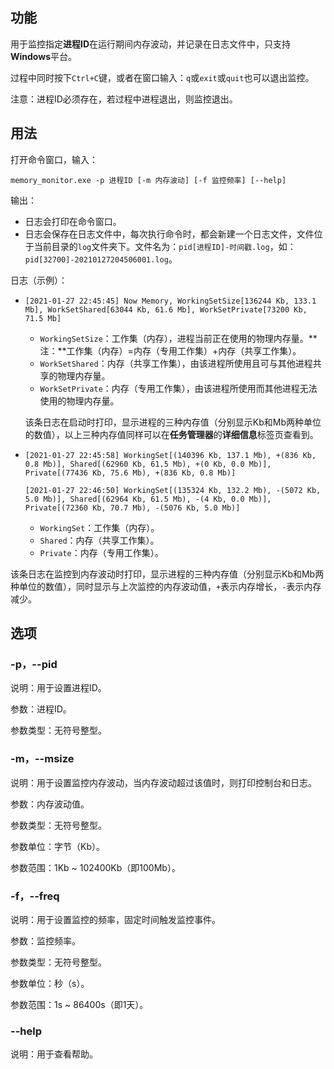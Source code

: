 ## 功能

用于监控指定**进程ID**在运行期间内存波动，并记录在日志文件中，只支持**Windows**平台。

过程中同时按下`Ctrl+C`键，或者在窗口输入：`q`或`exit`或`quit`也可以退出监控。

注意：进程ID必须存在，若过程中进程退出，则监控退出。

## 用法

打开命令窗口，输入：

`memory_monitor.exe -p 进程ID [-m 内存波动] [-f 监控频率] [--help]`

输出：

* 日志会打印在命令窗口。
* 日志会保存在日志文件中，每次执行命令时，都会新建一个日志文件，文件位于当前目录的`log`文件夹下。文件名为：`pid[进程ID]-时间戳.log`，如：`pid[32700]-20210127204506001.log`。

日志（示例）：

* `[2021-01-27 22:45:45] Now Memory, WorkingSetSize[136244 Kb, 133.1 Mb], WorkSetShared[63044 Kb, 61.6 Mb], WorkSetPrivate[73200 Kb, 71.5 Mb]`
  * `WorkingSetSize`：工作集（内存），进程当前正在使用的物理内存量。**注：**工作集（内存）=内存（专用工作集）+内存（共享工作集）。
  * `WorkSetShared`：内存（共享工作集），由该进程所使用且可与其他进程共享的物理内存量。
  * `WorkSetPrivate`：内存（专用工作集），由该进程所使用而其他进程无法使用的物理内存量。

  该条日志在启动时打印，显示进程的三种内存值（分别显示Kb和Mb两种单位的数值），以上三种内存值同样可以在**任务管理器**的**详细信息**标签页查看到。

* `[2021-01-27 22:45:58] WorkingSet[(140396 Kb, 137.1 Mb), +(836 Kb, 0.8 Mb)], Shared[(62960 Kb, 61.5 Mb), +(0 Kb, 0.0 Mb)], Private[(77436 Kb, 75.6 Mb), +(836 Kb, 0.8 Mb)]`

  `[2021-01-27 22:46:50] WorkingSet[(135324 Kb, 132.2 Mb), -(5072 Kb, 5.0 Mb)], Shared[(62964 Kb, 61.5 Mb), -(4 Kb, 0.0 Mb)], Private[(72360 Kb, 70.7 Mb), -(5076 Kb, 5.0 Mb)]`

  * `WorkingSet`：工作集（内存）。
  * `Shared`：内存（共享工作集）。
  * `Private`：内存（专用工作集）。

该条日志在监控到内存波动时打印，显示进程的三种内存值（分别显示Kb和Mb两种单位的数值），同时显示与上次监控的内存波动值，`+`表示内存增长，`-`表示内存减少。

## 选项

### -p，--pid

说明：用于设置进程ID。

参数：进程ID。

参数类型：无符号整型。

### -m，--msize

说明：用于设置监控内存波动，当内存波动超过该值时，则打印控制台和日志。

参数：内存波动值。

参数类型：无符号整型。

参数单位：字节（Kb）。

参数范围：1Kb ~ 102400Kb（即100Mb）。

### -f，--freq

说明：用于设置监控的频率，固定时间触发监控事件。

参数：监控频率。

参数类型：无符号整型。

参数单位：秒（s）。

参数范围：1s ~ 86400s（即1天）。

### --help

说明：用于查看帮助。
